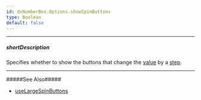 ```yaml
---
id: dxNumberBox.Options.showSpinButtons
type: Boolean
default: false
---
```

---
##### shortDescription
Specifies whether to show the buttons that change the [value](/api-reference/10%20UI%20Widgets/dxNumberBox/1%20Configuration/value.md '/Documentation/ApiReference/UI_Widgets/dxNumberBox/Configuration/#value') by a [step](/api-reference/10%20UI%20Widgets/dxNumberBox/1%20Configuration/step.md '/Documentation/ApiReference/UI_Widgets/dxNumberBox/Configuration/#step').

---
#####See Also#####
- [useLargeSpinButtons](/api-reference/10%20UI%20Widgets/dxNumberBox/1%20Configuration/useLargeSpinButtons.md '/Documentation/ApiReference/UI_Widgets/dxNumberBox/Configuration/#useLargeSpinButtons')